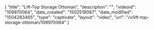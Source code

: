 {
    "title": "Lift-Top Storage Ottoman",
    "description": "",
    "videoid": "109970064",
    "date_created": "1502519087",
    "date_modified": "1504283465",
    "type": "captivate",
    "layout": "video",
    "url": "\/v\/lift-top-storage-ottoman\/109970064"
}